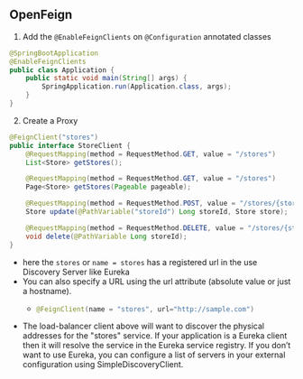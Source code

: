 

## OpenFeign

1. Add the `@EnableFeignClients` on `@Configuration` annotated classes
```java
@SpringBootApplication
@EnableFeignClients
public class Application {
    public static void main(String[] args) {
        SpringApplication.run(Application.class, args);
    }
}
```

2. Create a Proxy
```java
@FeignClient("stores")
public interface StoreClient {
    @RequestMapping(method = RequestMethod.GET, value = "/stores")
    List<Store> getStores();

    @RequestMapping(method = RequestMethod.GET, value = "/stores")
    Page<Store> getStores(Pageable pageable);

    @RequestMapping(method = RequestMethod.POST, value = "/stores/{storeId}", consumes = "application/json")
    Store update(@PathVariable("storeId") Long storeId, Store store);

    @RequestMapping(method = RequestMethod.DELETE, value = "/stores/{storeId:\\d+}")
    void delete(@PathVariable Long storeId);
}
```
- here the `stores` or `name = stores` has a registered url in the use Discovery Server like Eureka
- You can also specify a URL using the url attribute (absolute value or just a hostname).
  - ```java
    @FeignClient(name = "stores", url="http://sample.com")
    ```
- The load-balancer client above will want to discover the physical addresses for the "stores" service. If your application is a Eureka client then it will resolve the service in the Eureka service registry. If you don’t want to use Eureka, you can configure a list of servers in your external configuration using SimpleDiscoveryClient.
